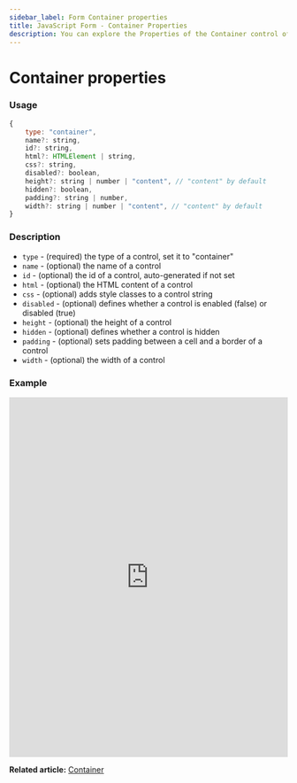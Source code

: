 ```yaml
---
sidebar_label: Form Container properties
title: JavaScript Form - Container Properties 
description: You can explore the Properties of the Container control of Form in the documentation of the DHTMLX JavaScript UI library. Browse developer guides and API reference, try out code examples and live demos, and download a free 30-day evaluation version of DHTMLX Suite 7.
---
```


# Container properties

### Usage

~~~js
{
	type: "container",
    name?: string,
    id?: string,
    html?: HTMLElement | string,
    css?: string,
    disabled?: boolean,
    height?: string | number | "content", // "content" by default
    hidden?: boolean,
    padding?: string | number,
    width?: string | number | "content", // "content" by default
}
~~~

### Description

- `type` - (required) the type of a control, set it to "container"
- `name` - (optional) the name of a control
- `id` - (optional) the id of a control, auto-generated if not set
- `html` - (optional) the HTML content of a control
- `css` - (optional) adds style classes to a control string
- `disabled` - (optional) defines whether a control is enabled (false) or disabled (true)
- `height` - (optional) the height of a control
- `hidden` - (optional) defines whether a control is hidden
- `padding` - (optional) sets padding between a cell and a border of a control
- `width` - (optional) the width of a control

### Example

<iframe src="https://snippet.dhtmlx.com/cnxi9eqq?mode=js" frameborder="0" class="snippet_iframe" width="100%" height="650"></iframe>

**Related article:** [Container](form/container.md)
